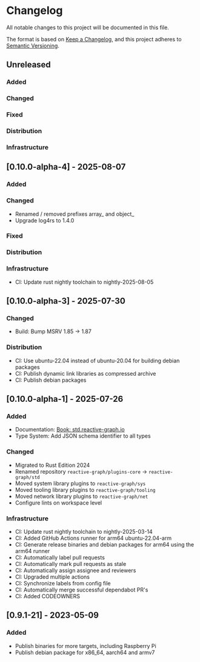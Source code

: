 # Changelog

All notable changes to this project will be documented in this file.

The format is based on [Keep a Changelog](https://keepachangelog.com/en/1.0.0/),
and this project adheres to [Semantic Versioning](https://semver.org/spec/v2.0.0.html).

## Unreleased

### Added

### Changed

### Fixed

### Distribution

### Infrastructure

## [0.10.0-alpha-4] - 2025-08-07

### Added

### Changed

- Renamed / removed prefixes array_ and object_
- Upgrade log4rs to 1.4.0

### Fixed

### Distribution

### Infrastructure

- CI: Update rust nightly toolchain to nightly-2025-08-05

## [0.10.0-alpha-3] - 2025-07-30

### Changed

- Build: Bump MSRV 1.85 -> 1.87

### Distribution

- CI: Use ubuntu-22.04 instead of ubuntu-20.04 for building debian packages
- CI: Publish dynamic link libraries as compressed archive
- CI: Publish debian packages

## [0.10.0-alpha-1] - 2025-07-26

### Added

- Documentation: [Book: std.reactive-graph.io](https://std.reactive-graph.io/)
- Type System: Add JSON schema identifier to all types

### Changed

- Migrated to Rust Edition 2024
- Renamed repository `reactive-graph/plugins-core` -> `reactive-graph/std`
- Moved system library plugins to `reactive-graph/sys`
- Moved tooling library plugins to `reactive-graph/tooling`
- Moved network library plugins to `reactive-graph/net`
- Configure lints on workspace level

### Infrastructure

- CI: Update rust nightly toolchain to nightly-2025-03-14
- CI: Added GitHub Actions runner for arm64 ubuntu-22.04-arm
- CI: Generate release binaries and debian packages for arm64 using the arm64 runner
- CI: Automatically label pull requests
- CI: Automatically mark pull requests as stale
- CI: Automatically assign assignee and reviewers
- CI: Upgraded multiple actions
- CI: Synchronize labels from config file
- CI: Automatically merge successful dependabot PR's
- CI: Added CODEOWNERS

## [0.9.1-21] - 2023-05-09

### Added

- Publish binaries for more targets, including Raspberry Pi
- Publish debian package for x86_64, aarch64 and armv7
